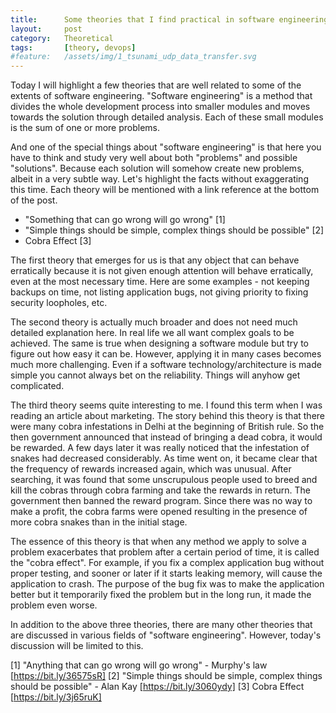 ```yaml
---
title:      Some theories that I find practical in software engineering
layout:     post
category:   Theoretical
tags: 	    [theory, devops]
#feature:   /assets/img/1_tsunami_udp_data_transfer.svg
---
```


Today I will highlight a few theories that are well related to some of the extents of software engineering. "Software engineering" is a method that divides the whole development process into smaller modules and moves towards the solution through detailed analysis. Each of these small modules is the sum of one or more problems.

And one of the special things about "software engineering" is that here you have to think and study very well about both "problems" and possible "solutions". Because each solution will somehow create new problems, albeit in a very subtle way. Let's highlight the facts without exaggerating this time. Each theory will be mentioned with a link reference at the bottom of the post.

  - "Something that can go wrong will go wrong" [1]
  - "Simple things should be simple, complex things should be possible" [2]
  - Cobra Effect [3]

The first theory that emerges for us is that any object that can behave erratically because it is not given enough attention will behave erratically, 
even at the most necessary time. Here are some examples - not keeping backups on time, not listing application bugs, not giving priority to fixing security loopholes, etc. 

The second theory is actually much broader and does not need much detailed explanation here. In real life we ​​all want complex goals to be achieved. The same is true when designing a software module but try to figure out how easy it can be. However, applying it in many cases becomes much more challenging.  Even if a software technology/architecture is made simple you cannot always bet on the reliability. Things will anyhow get complicated.

The third theory seems quite interesting to me. I found this term when I was reading an article about marketing. The story behind this theory is that there were many cobra infestations in Delhi at the beginning of British rule. So the then government announced that instead of bringing a dead cobra, it would be rewarded. A few days later it was really noticed that the infestation of snakes had decreased considerably. As time went on, it became clear that the frequency of rewards increased again, which was unusual. After searching, it was found that some unscrupulous people used to breed and kill the cobras through cobra farming and take the rewards in return. The government then banned the reward program. Since there was no way to make a profit, the cobra farms were opened resulting in the presence of more cobra snakes than in the initial stage.

The essence of this theory is that when any method we apply to solve a problem exacerbates that problem after a certain period of time, it is called the "cobra effect". For example, if you fix a complex application bug without proper testing, and sooner or later if it starts leaking memory, will cause the application to crash. The purpose of the bug fix was to make the application better but it temporarily fixed the problem but in the long run, it made the problem even worse.

In addition to the above three theories, there are many other theories that are discussed in various fields of "software engineering". However, today's discussion will be limited to this.

[1] "Anything that can go wrong will go wrong" - Murphy's law [https://bit.ly/36575sR]
[2] "Simple things should be simple, complex things should be possible" - Alan Kay [https://bit.ly/3060ydy]
[3] Cobra Effect [https://bit.ly/3j65ruK]
